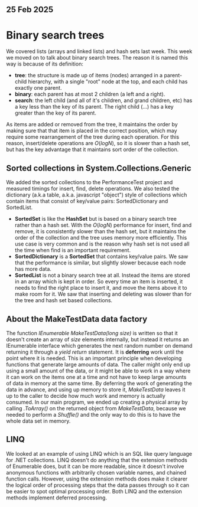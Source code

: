 ## 25 Feb 2025
# Binary search trees
We covered lists (arrays and linked lists) and hash sets last week. This week we moved
on to talk about binary search trees. The reason it is named this way is because of its definition:
 - **tree**: the structure is made up of items (nodes) arranged in a parent-child hierarchy, with a single "root" node at the top, and each child has exactly one parent.
 - **binary**: each parent has at most 2 children (a left and a right).
 - **search**: the left child (and all of it's children, and grand children, etc) has a key less than the key of its parent. The right child (...) has a key greater than the key of its parent.
  
As items are added or removed from the tree, it maintains the order by making sure that that item is placed in the correct position, which may require some rearrangement of the tree during each operation. For this reason, insert/delete operations are $O(logN)$, so it is slower than a hash set, but has the key advantage that it maintains sort order of the collection. 

## Sorted collections in System.Collections.Generic
We added the sorted collections to the PerformanceTest project and measured timings for insert, find, delete operations. We also tested the dictionary (a.k.a table, a.k.a. javascript "object") style of collections which contain items that consist of key/value pairs: SortedDictionary and SortedList.

 - **SortedSet** is like the **HashSet** but is based on a binary search tree rather than a hash set. With the $O(logN)$ performance for insert, find and remove, it is consistently slower than the hash set, but it maintains the order of the collection and the tree uses memory more efficiently. This use case is very common and is the reason why hash set is not used all the time when find is an important requirement.
 - **SortedDictionary** is a **SortedSet** that contains key/value pairs. We saw that the performance is similar, but slightly slower because each node has more data.
 - **SortedList** is not a binary search tree at all. Instead the items are stored in an array which is kept in order. So every time an item is inserted, it needs to find the right place to insert it, and move the items above it to make room for it. We saw that inserting and deleting was slower than for the tree and hash set based collections.

## About the MakeTestData data factory
The function *IEnumerable<long> MakeTestData(long size)* is written so that it doesn't create an array of *size* elements internally, but instead it returns an IEnumerable interface which generates the next random number on demand returning it through a *yield return* statement. It is **deferring** work until the point where it is needed. This is an important principle when developing functions that generate large amounts of data. The caller might only end up using a small amount of the data, or it might be able to work in a way where it can work on the items one at a time and not have to keep large amounts of data in memory at the same time. By deferring the work of generating the data in advance, and using up memory to store it, *MakeTestData* leaves it up to the caller to decide how much work and memory is actually consumed. In our main program, we ended up creating a physical array by calling *.ToArray()* on the returned object from *MakeTestData*, because we needed to perform a *Shuffle()* and the only way to do this is to have the whole data set in memory.

## LINQ
We looked at an example of using LINQ which is an SQL like query language for .NET collections. LINQ doesn't do anything that the extension methods of Enumerable does, but it can be more readable, since it doesn't involve anonymous functions with arbitrarily chosen variable names, and chained function calls. However, using the extension methods does make it clearer the logical order of processing steps that the data passes through so it can be easier to spot optimal processing order. Both LINQ and the extension methods implement deferred processing.